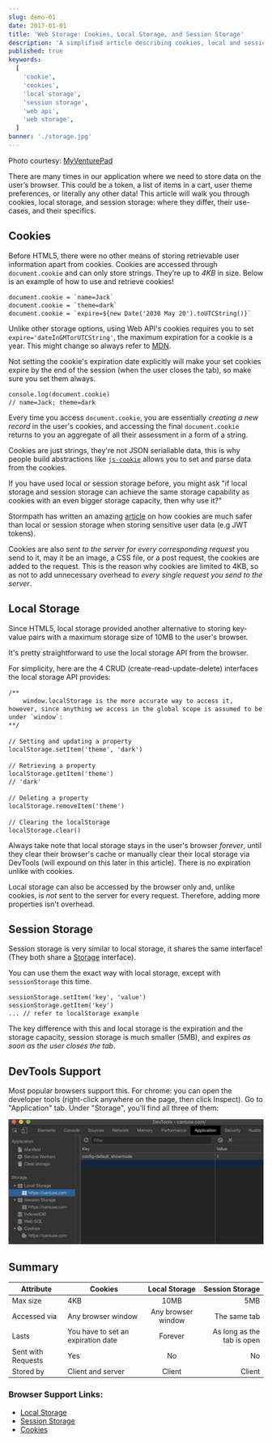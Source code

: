 ```yaml
---
slug: demo-01
date: 2017-01-01
title: 'Web Storage: Cookies, Local Storage, and Session Storage'
description: 'A simplified article describing cookies, local and session storage.'
published: true
keywords:
  [
    'cookie',
    'cookies',
    'local storage',
    'session storage',
    'web api',
    'web storage',
  ]
banner: './storage.jpg'
---
```


Photo courtesy: [MyVenturePad](https://myventurepad.com/save-money-starting-business-storage-unit/)

There are many times in our application where we need to store data on the user’s browser. This could be a token, a list of items in a cart, user theme preferences, or literally any other data! This article will walk you through cookies, local storage, and session storage: where they differ, their use-cases, and their specifics.

## Cookies

Before HTML5, there were no other means of storing retrievable user information apart from cookies. Cookies are accessed through `document.cookie` and can only store strings. They’re up to _4KB_ in size. Below is an example of how to use and retrieve cookies!

```
document.cookie = `name=Jack`
document.cookie = `theme=dark`
document.cookie = `expire=${new Date('2030 May 20').toUTCString()}`
```

Unlike other storage options, using Web API's cookies requires you to set `expire='dateInGMTorUTCString'`, the maximum expiration for a cookie is a year. This might change so always refer to [MDN](https://developer.mozilla.org/en-US/docs/Web/API/Document/cookie).

Not setting the cookie's expiration date explicitly will make your set cookies expire by the end of the session (when the user closes the tab), so make sure you set them always.

```
console.log(document.cookie)
// name=Jack; theme=dark
```

Every time you access `document.cookie`, you are essentially _creating a new record_ in the user's cookies, and accessing the final `document.cookie` returns to you an aggregate of all their assessment in a form of a string.

Cookies are just strings, they're not JSON serialiable data, this is why people build abstractions like [`js-cookie`](https://github.com/js-cookie/js-cookie) allows you to set and parse data from the cookies.

If you have used local or session storage before, you might ask "if local storage and session storage can achieve the same storage capability as cookies with an even bigger storage capacity, then why use it?"

Stormpath has written an amazing [article](https://stormpath.com/blog/where-to-store-your-jwts-cookies-vs-html5-web-storage) on how cookies are much safer than local or session storage when storing sensitive user data (e.g JWT tokens).

Cookies are also _sent to the server for every corresponding request_ you send to it, may it be an image, a CSS file, or a post request, the cookies are added to the request. This is the reason why cookies are limited to 4KB, so as not to add unnecessary overhead to _every single request you send to the server_.

## Local Storage

Since HTML5, local storage provided another alternative to storing key-value pairs with a maximum storage size of 10MB to the user's browser.

It's pretty straightforward to use the local storage API from the browser.

For simplicity, here are the 4 CRUD (create-read-update-delete) interfaces the local storage API provides:

```
/**
    window.localStorage is the more accurate way to access it, however, since anything we access in the global scope is assumed to be under `window`:
**/

// Setting and updating a property
localStorage.setItem('theme', 'dark')

// Retrieving a property
localStorage.getItem('theme')
// 'dark'

// Deleting a property
localStorage.removeItem('theme')

// Clearing the localStorage
localStorage.clear()
```

Always take note that local storage stays in the user's browser _forever_, until they clear their browser's cache or manually clear their local storage via DevTools (will expound on this later in this article). There is no expiration unlike with cookies.

Local storage can also be accessed by the browser only and, unlike cookies, is _not_ sent to the server for every request. Therefore, adding more properties isn't overhead.

## Session Storage

Session storage is very similar to local storage, it shares the same interface! (They both share a [Storage](https://developer.mozilla.org/en-US/docs/Web/API/Storage) interface).

You can use them the exact way with local storage, except with `sessionStorage` this time.

```
sessionStorage.setItem('key', 'value')
sessionStorage.getItem('key')
... // refer to localStorage example
```

The key difference with this and local storage is the expiration and the storage capacity, session storage is much smaller (5MB), and expires _as soon as the user closes the tab_.

## DevTools Support

Most popular browsers support this. For chrome: you can open the developer tools (right-click anywhere on the page, then click Inspect). Go to "Application" tab. Under "Storage", you'll find all three of them:

![alt text](./devtools.png 'Logo Title Text 1')

## Summary

| Attribute          | Cookies                            |   Local Storage    |            Session Storage |
| ------------------ | ---------------------------------- | :----------------: | -------------------------: |
| Max size           | 4KB                                |        10MB        |                        5MB |
| Accessed via       | Any browser window                 | Any browser window |               The same tab |
| Lasts              | You have to set an expiration date |      Forever       | As long as the tab is open |
| Sent with Requests | Yes                                |         No         |                         No |
| Stored by          | Client and server                  |       Client       |                     Client |

### Browser Support Links:

- [Local Storage](https://caniuse.com/#search=localstorage)
- [Session Storage](https://caniuse.com/#search=localstorage)
- [Cookies](https://caniuse.com/#search=cookie)
